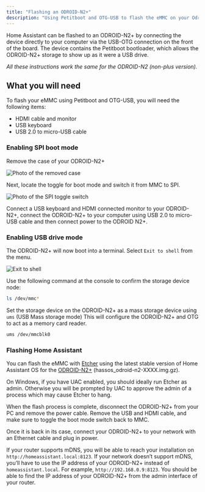 ```yaml
---
title: "Flashing an ODROID-N2+"
description: "Using Petitboot and OTG-USB to flash the eMMC on your Odroid N2"
---
```


Home Assistant can be flashed to an ODROID-N2+ by connecting the device directly to your computer via the USB-OTG connection on the front of the board. The device contains the Petitboot bootloader, which allows the ODROID-N2+ storage to show up as it were a USB drive.

_All these instructions work the same for the ODROID-N2 (non-plus version)._

## What you will need

To flash your eMMC using Petitboot and OTG-USB, you will need the following items:

- HDMI cable and monitor
- USB keyboard
- USB 2.0 to micro-USB cable

### Enabling SPI boot mode

Remove the case of your ODROID-N2+

![Photo of the removed case](/images/hassio/screenshots/case-removed.jpg)

Next, locate the toggle for boot mode and switch it from MMC to SPI.

![Photo of the SPI toggle switch](/images/hassio/screenshots/toggle_spi.jpg)

Connect a USB keyboard and HDMI connected monitor to your ODROID-N2+, connect the ODROID-N2+ to your computer using USB 2.0 to micro-USB cable and then connect power to the ODROID N2+.

### Enabling USB drive mode

The ODROID-N2+ will now boot into a terminal. Select `Exit to shell` from the menu.

![Exit to shell](/images/hassio/screenshots/exit-shell.png)

Use the following command at the console to confirm the storage device node:

```bash
ls /dev/mmc*
```

Set the storage device on the ODROID-N2+ as a mass storage device using `ums` (USB Mass storage mode)
This will configure the ODROID-N2+ and OTG to act as a memory card reader.

```bash
ums /dev/mmcblk0
```

### Flashing Home Assistant

You can flash the eMMC with [Etcher](https://www.balena.io/etcher/) using the latest stable version of Home Assistant OS for the [ODROID-N2+](https://github.com/home-assistant/operating-system/releases/latest) (hassos_odroid-n2-XXXX.img.gz).

On Windows, if you have UAC enabled, you should ideally run Etcher as admin. Otherwise you will be prompted by UAC to approve the admin of a process which may cause Etcher to hang.

When the flash process is complete, disconnect the ODROID-N2+ from your PC and remove the power cable. Remove the USB and HDMI cable, and make sure to toggle the boot mode switch back to MMC.

Once it is back in its case, connect your ODROID-N2+ to your network with an Ethernet cable and plug in power.

If your router supports mDNS, you will be able to reach your installation on `http://homeassistant.local:8123`.  If your network doesn’t support mDNS, you’ll have to use the IP address of your ODROID-N2+ instead of `homeassistant.local`. For example, `http://192.168.0.9:8123`. You should be able to find the IP address of your ODROID-N2+ from the admin interface of your router.
